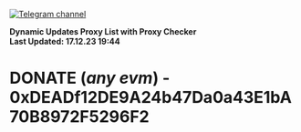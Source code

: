 [![Telegram channel](https://img.shields.io/endpoint?url=https://runkit.io/damiankrawczyk/telegram-badge/branches/master?url=https://t.me/n4z4v0d)](https://t.me/n4z4v0d) 

**Dynamic Updates Proxy List with Proxy Checker**  
**Last Updated: 17.12.23 19:44**

# DONATE (_any evm_) - 0xDEADf12DE9A24b47Da0a43E1bA70B8972F5296F2

